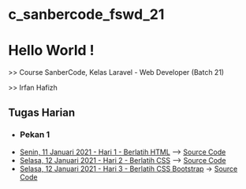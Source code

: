 # c_sanbercode_fswd_21

<body>
    <h1>Hello World !</h1>
    <p>>> Course SanberCode, Kelas Laravel - Web Developer (Batch 21)</p>
    <p>>> Irfan Hafizh</p>
    <h2>Tugas Harian</h2>
    <ul>
        <li><h3>Pekan 1</h3></li>
        <li><a href="00 Tugas Harian/Hari 1 - Berlatih HTML/index.html" target="_blank">Senin, 11 Januari 2021 - Hari 1 - Berlatih HTML</a> --> <a href="https://github.com/irfanhfzh/c_sanbercode_fswd_21/tree/master/00%20Tugas%20Harian/Hari%201%20-%20Berlatih%20HTML" target="_blank">Source Code</a></li>
        <li><a href="00 Tugas Harian/Hari 2 - Berlatih CSS/index.html" target="_blank">Selasa, 12 Januari 2021 - Hari 2 - Berlatih CSS</a> --> <a href="https://github.com/irfanhfzh/c_sanbercode_fswd_21/tree/master/00%20Tugas%20Harian/Hari%202%20-%20Berlatih%20CSS" target="_blank">Source Code</a></li>
        <li><a href="00 Tugas Harian/Hari 3 - Berlatih CSS Bootstrap/index.html" target="_blank">Selasa, 12 Januari 2021 - Hari 3 - Berlatih CSS Bootstrap</a> -> <a href="https://github.com/irfanhfzh/c_sanbercode_fswd_21/tree/master/00%20Tugas%20Harian/Hari%203%20-%20Berlatih%20CSS%20Bootstrap" target="_blank">Source Code</a></li>
    </ul>
</body>
</html>
